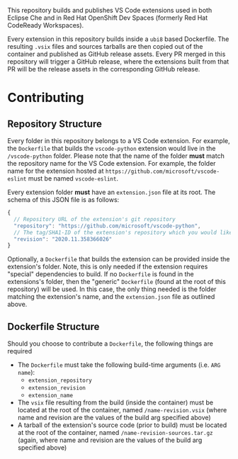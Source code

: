 This repository builds and publishes VS Code extensions used in both Eclipse Che and in Red Hat OpenShift Dev Spaces (formerly Red Hat CodeReady Workspaces).

Every extension in this repository builds inside a `ubi8` based Dockerfile. The resulting `.vsix` files and sources tarballs are then copied out of the container and published as GitHub release assets. Every PR merged in this repository will trigger a GitHub release, where the extensions built from that PR will be the release assets in the corresponding GitHub release.

# Contributing
## Repository Structure
Every folder in this repository belongs to a VS Code extension. For example, the `Dockerfile` that builds the `vscode-python` extension would live in the `/vscode-python` folder. Please note that the name of the folder **must** match the repository name for the VS Code extension. For example, the folder name for the extension hosted at `https://github.com/microsoft/vscode-eslint` must be named `vscode-eslint`.

Every extension folder **must** have an `extension.json` file at its root. The schema of this JSON file is as follows:

```js
{
  // Repository URL of the extension's git repository
  "repository": "https://github.com/microsoft/vscode-python",
  // The tag/SHA1-ID of the extension's repository which you would like to build
  "revision": "2020.11.358366026"
}
```

Optionally, a `Dockerfile` that builds the extension can be provided inside the extension's folder. Note, this is only needed if the extension requires "special" dependencies to build. If no `Dockerfile` is found in the extensions's folder, then the "generic" `Dockerfile` (found at the root of this repository) will be used. In this case, the only thing needed is the folder matching the extension's name, and the `extension.json` file as outlined above.

## Dockerfile Structure
Should you choose to contribute a `Dockerfile`, the following things are required
* The `Dockerfile` must take the following build-time arguments (i.e. `ARG name`):
    * `extension_repository`
    * `extension_revision`
    * `extension_name`
* The `vsix` file resulting from the build (inside the container) must be located at the root of the container, named `/name-revision.vsix` (where name and revision are the values of the build arg specified above)
* A tarball of the extension's source code (prior to build) must be located at the root of the container, named `/name-revision-sources.tar.gz` (again, where name and revision are the values of the build arg specified above)
